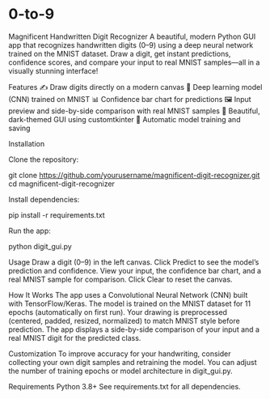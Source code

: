 # 0-to-9

Magnificent Handwritten Digit Recognizer
A beautiful, modern Python GUI app that recognizes handwritten digits (0–9) using a deep neural network trained on the MNIST dataset. Draw a digit, get instant predictions, confidence scores, and compare your input to real MNIST samples—all in a visually stunning interface!

Features
✍️ Draw digits directly on a modern canvas
🤖 Deep learning model (CNN) trained on MNIST
📊 Confidence bar chart for predictions
🖼️ Input preview and side-by-side comparison with real MNIST samples
🌙 Beautiful, dark-themed GUI using customtkinter
🔄 Automatic model training and saving

Installation

Clone the repository:

git clone https://github.com/yourusername/magnificent-digit-recognizer.git
cd magnificent-digit-recognizer

Install dependencies:

pip install -r requirements.txt

Run the app:

python digit_gui.py

Usage
Draw a digit (0–9) in the left canvas.
Click Predict to see the model’s prediction and confidence.
View your input, the confidence bar chart, and a real MNIST sample for comparison.
Click Clear to reset the canvas.

How It Works
The app uses a Convolutional Neural Network (CNN) built with TensorFlow/Keras.
The model is trained on the MNIST dataset for 11 epochs (automatically on first run).
Your drawing is preprocessed (centered, padded, resized, normalized) to match MNIST style before prediction.
The app displays a side-by-side comparison of your input and a real MNIST digit for the predicted class.

Customization
To improve accuracy for your handwriting, consider collecting your own digit samples and retraining the model.
You can adjust the number of training epochs or model architecture in digit_gui.py.

Requirements
Python 3.8+
See requirements.txt for all dependencies.
